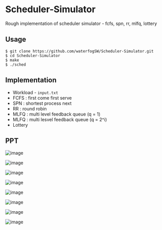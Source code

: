# Scheduler-Simulator
Rough implementation of scheduler simulator - fcfs, spn, rr, mlfq, lottery

## Usage
```
$ git clone https://github.com/waterfogSW/Scheduler-Simulator.git
$ cd Scheduler-Simulator
$ make
$ ./sched
```

## Implementation

- Workload - `input.txt`
- FCFS : first come first serve
- SPN : shortest process next
- RR   : round robin
- MLFQ : multi level feedback queue (q = 1)
- MLFQ : multi lesvel feedback queue (q = 2^i)
- Lottery

## PPT

![image](https://user-images.githubusercontent.com/28651727/129692891-d73b8dec-eaac-47da-a4d2-2b7c419b9d0d.png)

![image](https://user-images.githubusercontent.com/28651727/129692930-94937417-acd4-403f-a8a4-6ff077a21f6b.png)

![image](https://user-images.githubusercontent.com/28651727/129692952-5782eb33-f2fc-4845-aaa6-10e98cb51dee.png)

![image](https://user-images.githubusercontent.com/28651727/129692972-602bff4c-c703-4c21-8329-bfe37d25ca7e.png)

![image](https://user-images.githubusercontent.com/28651727/129693001-314da1e3-ee67-4e1c-b819-ee916e90e724.png)

![image](https://user-images.githubusercontent.com/28651727/129693024-105f0bac-2a54-4e7e-b3cd-bdc3726eb482.png)

![image](https://user-images.githubusercontent.com/28651727/129693083-f50b0ece-3255-44bc-877c-09990fa67890.png)

![image](https://user-images.githubusercontent.com/28651727/129693110-c8b472d6-4986-4350-bf51-b7f5bb5d3d0a.png)
